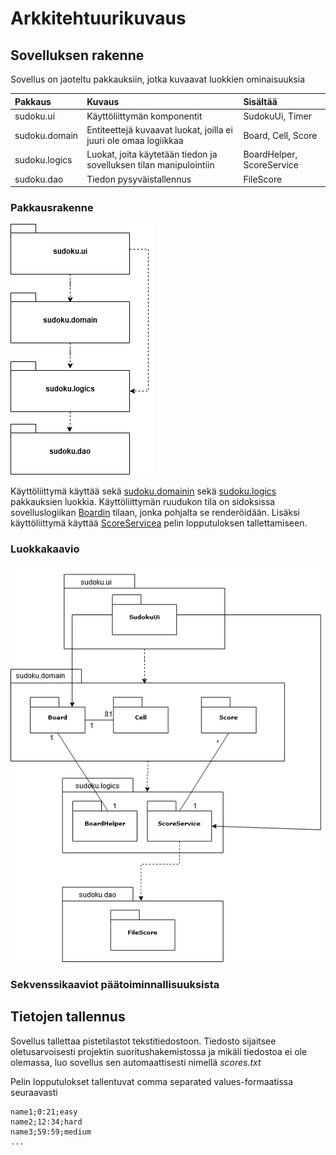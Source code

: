 # Arkkitehtuurikuvaus

## Sovelluksen rakenne

Sovellus on jaoteltu pakkauksiin, jotka kuvaavat luokkien ominaisuuksia

|Pakkaus|Kuvaus|Sisältää|
|:------|:-----|:-------|
|sudoku.ui|Käyttöliittymän komponentit|SudokuUi, Timer|
|sudoku.domain|Entiteettejä kuvaavat luokat, joilla ei juuri ole omaa logiikkaa|Board, Cell, Score|
|sudoku.logics|Luokat, joita käytetään tiedon ja sovelluksen tilan manipulointiin|BoardHelper, ScoreService|
|sudoku.dao|Tiedon pysyväistallennus|FileScore|

### Pakkausrakenne

![Pakkausrakenne](https://github.com/hoffrenm/ot-harjoitustyo/blob/master/dokumentointi/pictures/package.png)

Käyttöliittymä käyttää sekä 
[sudoku.domainin](https://github.com/hoffrenm/ot-harjoitustyo/tree/master/Sudoku/src/main/java/sudoku/domain) sekä 
[sudoku.logics](https://github.com/hoffrenm/ot-harjoitustyo/tree/master/Sudoku/src/main/java/sudoku/logics) pakkauksien luokkia. Käyttöliittymän ruudukon tila on sidoksissa sovelluslogiikan [Boardin](https://github.com/hoffrenm/ot-harjoitustyo/blob/master/Sudoku/src/main/java/sudoku/domain/Board.java) tilaan, jonka pohjalta se renderöidään. Lisäksi käyttöliittymä käyttää [ScoreServicea](https://github.com/hoffrenm/ot-harjoitustyo/blob/master/Sudoku/src/main/java/sudoku/logics/ScoreService.java) pelin lopputuloksen tallettamiseen.

### Luokkakaavio

![Luokkakaavio](https://github.com/hoffrenm/ot-harjoitustyo/blob/master/dokumentointi/pictures/packageClassDiagram.png)

### Sekvenssikaaviot päätoiminnallisuuksista

## Tietojen tallennus

Sovellus tallettaa pistetilastot tekstitiedostoon. Tiedosto sijaitsee oletusarvoisesti projektin suoritushakemistossa ja mikäli tiedostoa ei ole olemassa, luo sovellus sen automaattisesti nimellä *scores.txt*

Pelin lopputulokset tallentuvat comma separated values-formaatissa seuraavasti
```
name1;0:21;easy
name2;12:34;hard
name3;59:59;medium
...
```

